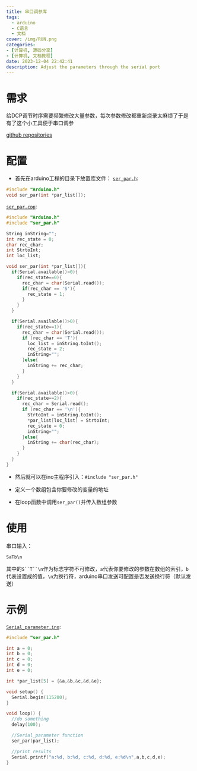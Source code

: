 ```yaml
---
title: 串口调参库
tags:
  - arduino
  - C语言
  - 文档
cover: /img/RUN.png
categories:
- [计算机, 源码分享]
- [计算机, 文档教程]
date: 2023-12-04 22:42:41
description: Adjust the parameters through the serial port
---
```


# 需求
给DCP调节时序需要频繁修改大量参数，每次参数修改都重新烧录太麻烦了于是有了这个小工具便于串口调参

[github repositories](https://github.com/Triority/Serial_parameter)

# 配置
+ 首先在arduino工程的目录下放置库文件：
[`ser_par.h`](ser_par.h):
```cpp
#include "Arduino.h"
void ser_par(int *par_list[]);
```

[`ser_par.cpp`](ser_par.cpp):
```cpp
#include "Arduino.h"
#include "ser_par.h"

String inString="";
int rec_state = 0;
char rec_char;
int StrtoInt;
int loc_list;

void ser_par(int *par_list[]){
  if(Serial.available()>0){
    if(rec_state==0){
      rec_char = char(Serial.read());
      if(rec_char == 'S'){
        rec_state = 1;
      }
    }
  }

  if(Serial.available()>0){
    if(rec_state==1){
      rec_char = char(Serial.read());
      if (rec_char == 'T'){
        loc_list = inString.toInt();
        rec_state = 2;
        inString="";
      }else{
        inString += rec_char;
      }
    }
  }

  if(Serial.available()>0){
    if(rec_state==2){
      rec_char = Serial.read();
      if (rec_char == '\n'){
        StrtoInt = inString.toInt();
        *par_list[loc_list] = StrtoInt;
        rec_state = 0;
        inString="";
      }else{
        inString += char(rec_char);
      }
    }
  }
}

```

+ 然后就可以在ino主程序引入：`#include "ser_par.h"`

+ 定义一个数组包含你要修改的变量的地址

+ 在loop函数中调用`ser_par()`并传入数组参数

# 使用
串口输入：
```
SaTb\n
```
其中的`S``T``\n`作为标志字符不可修改，`a`代表你要修改的参数在数组的索引，`b`代表设置成的值，`\n`为换行符，arduino串口发送可配置是否发送换行符（默认发送）

# 示例
[`Serial_parameter.ino`](Serial_parameter.ino):
```cpp
#include "ser_par.h"

int a = 0;
int b = 0;
int c = 0;
int d = 0;
int e = 0;

int *par_list[5] = {&a,&b,&c,&d,&e};

void setup() {
  Serial.begin(115200);
}

void loop() {
  //do something
  delay(100);

  //Serial_parameter function
  ser_par(par_list);

  //print results
  Serial.printf("a:%d, b:%d, c:%d, d:%d, e:%d\n",a,b,c,d,e);
}

```
